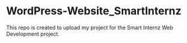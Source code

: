 # WordPress-Website_SmartInternz
This repo is created to upload my project for the Smart Internz Web Development project. 
